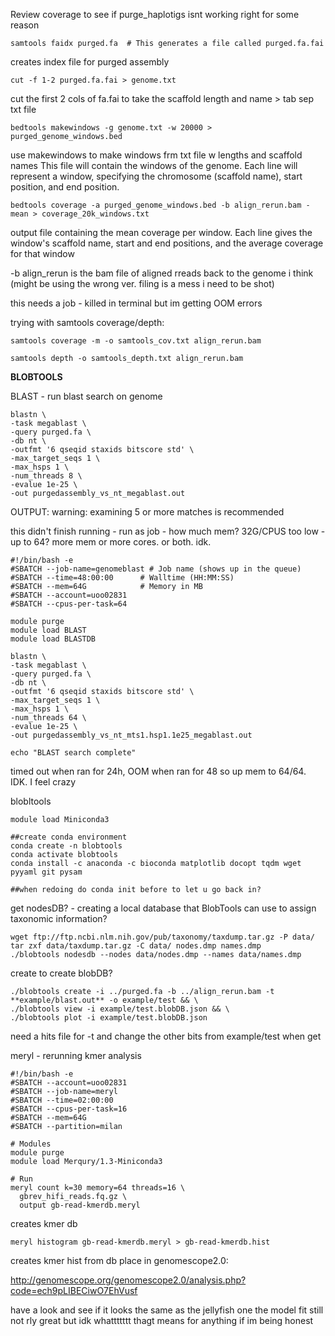 Review coverage to see if purge_haplotigs isnt working right for some reason

```
samtools faidx purged.fa  # This generates a file called purged.fa.fai
```
creates index file for purged assembly

```
cut -f 1-2 purged.fa.fai > genome.txt
```
cut the first 2 cols of fa.fai to take the scaffold length and name > tab sep txt file

```
bedtools makewindows -g genome.txt -w 20000 > purged_genome_windows.bed
```
use makewindows to make windows frm txt file w lengths and scaffold names
This file will contain the windows of the genome. Each line will represent a window, specifying the chromosome (scaffold name), start position, and end position.

```
bedtools coverage -a purged_genome_windows.bed -b align_rerun.bam -mean > coverage_20k_windows.txt
```
output file containing the mean coverage per window. Each line gives the window's scaffold name, start and end positions, and the average coverage for that window

-b align_rerun is the bam file of aligned rreads back to the genome i think (might be using the wrong ver. filing is a mess i need to be shot)

this needs a job - killed in terminal but im getting OOM errors

trying with samtools coverage/depth:
```
samtools coverage -m -o samtools_cov.txt align_rerun.bam

samtools depth -o samtools_depth.txt align_rerun.bam
```

**BLOBTOOLS**

BLAST - run blast search on genome
```
blastn \
-task megablast \
-query purged.fa \
-db nt \
-outfmt '6 qseqid staxids bitscore std' \
-max_target_seqs 1 \
-max_hsps 1 \
-num_threads 8 \
-evalue 1e-25 \
-out purgedassembly_vs_nt_megablast.out
```
OUTPUT: warning: examining 5 or more matches is recommended

this didn't finish running - run as job - how much mem? 32G/CPUS too low - up to 64? more mem or more cores.  or both. idk.

```
#!/bin/bash -e
#SBATCH --job-name=genomeblast # Job name (shows up in the queue)
#SBATCH --time=48:00:00      # Walltime (HH:MM:SS)
#SBATCH --mem=64G            # Memory in MB
#SBATCH --account=uoo02831
#SBATCH --cpus-per-task=64

module purge
module load BLAST
module load BLASTDB

blastn \
-task megablast \
-query purged.fa \
-db nt \
-outfmt '6 qseqid staxids bitscore std' \
-max_target_seqs 1 \
-max_hsps 1 \
-num_threads 64 \
-evalue 1e-25 \
-out purgedassembly_vs_nt_mts1.hsp1.1e25_megablast.out

echo "BLAST search complete"
```
timed out when ran for 24h, OOM when ran for 48 so up mem to 64/64.  IDK.   I feel crazy

blobltools
```
module load Miniconda3

##create conda environment
conda create -n blobtools
conda activate blobtools
conda install -c anaconda -c bioconda matplotlib docopt tqdm wget pyyaml git pysam

##when redoing do conda init before to let u go back in?
```
get nodesDB? - creating a local database that BlobTools can use to assign taxonomic information?
```
wget ftp://ftp.ncbi.nlm.nih.gov/pub/taxonomy/taxdump.tar.gz -P data/
tar zxf data/taxdump.tar.gz -C data/ nodes.dmp names.dmp
./blobtools nodesdb --nodes data/nodes.dmp --names data/names.dmp
```
create to create blobDB?
```
./blobtools create -i ../purged.fa -b ../align_rerun.bam -t **example/blast.out** -o example/test && \
./blobtools view -i example/test.blobDB.json && \
./blobtools plot -i example/test.blobDB.json
```
need a hits file for -t and change the other bits from example/test when get



meryl - rerunning kmer analysis

```
#!/bin/bash -e
#SBATCH --account=uoo02831
#SBATCH --job-name=meryl
#SBATCH --time=02:00:00
#SBATCH --cpus-per-task=16
#SBATCH --mem=64G
#SBATCH --partition=milan

# Modules
module purge
module load Merqury/1.3-Miniconda3

# Run
meryl count k=30 memory=64 threads=16 \
  gbrev_hifi_reads.fq.gz \
  output gb-read-kmerdb.meryl
```
creates kmer db 

```
meryl histogram gb-read-kmerdb.meryl > gb-read-kmerdb.hist
```
creates kmer hist from db
place in genomescope2.0:

http://genomescope.org/genomescope2.0/analysis.php?code=ech9pLIBECiwO7EhVusf

have a look and see if it looks the same as the jellyfish one
the model fit still not rly great but idk whattttttt thagt means for anything if im being honest

